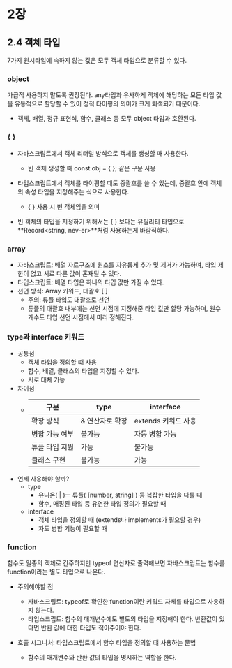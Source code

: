 # 2장


## 2.4 객체 타입
7가지 원시타입에 속하지 않는 값은 모두 객체 타입으로 분류할 수 있다.

### object
가급적 사용하지 말도록 권장된다. any타입과 유사하게 객체에 해당하는 모든 타입 값을 유동적으로 할당할 수 있어 정적 타이핑의 의미가 크게 퇴색되기 때문이다.
  - 객체, 배열, 정규 표현식, 함수, 클래스 등 모두 object 타입과 호환된다.  

### { }
- 자바스크립트에서 객체 리터럴 방식으로 객체를 생성할 때 사용한다.
  - 빈 객체 생성할 때 const obj = { }; 같은 구문 사용
- 타입스크립트에서 객체를 타이핑할 때도 중괄호를 쓸 수 있는데, 중괄호 안에 객체의 속성 타입을 지정해주는 식으로 사용한다.
  - { } 사용 시 빈 객체임을 의미

- 빈 객체의 타입을 지정하기 위해서는 { } 보다는 유틸리티 타입으로 **Record<string, nev-er>**처럼 사용하는게 바람직하다.

### array
- 자바스크립트: 배열 자료구조에 원소를 자유롭게 추가 및 제거가 가능하며, 타입 제한이 없고 서로 다른 값이 혼재될 수 있다.
- 타입스크립트: 배열 타입은 하나의 타입 값만 가질 수 있다.
- 선언 방식: Array 키워드, 대괄호 [ ]
  - 주의: 튜플 타입도 대괄호로 선언
  - 튜플의 대괄호 내부에는 선언 시점에 지정해준 타입 값만 할당 가능하며, 원수 개수도 타입 선언 시점에서 미리 정해진다.

### type과 interface 키워드
- 공통점
  - 객체 타입을 정의할 떄 사용
  - 함수, 배열, 클래스의 타입을 지정할 수 있다.
  - 서로 대체 가능
- 차이점
  - | 구분 |  type | interface |
    | --- | --- | --- |
    | 확장 방식 | & 연산자로 확장 | extends 키워드 사용 |
    | 병합 가능 여부 | 불가능 | 자동 병합 가능 |
    | 튜플 타입 지원 | 가능 | 불가능 |
    | 클래스 구현 | 불가능 | 가능 |
- 언제 사용해야 할까?
  - type
    - 유니온( | )ㅡ 튜플( [number, string] ) 등 복잡한 타입을 다룰 때
    - 함수, 매핑된 타입 등 유연한 타입 정의가 필요할 때
  - interface
    - 객체 타입을 정의할 때 (extends나 implements가 필요할 경우)
    - 자도 병합 기능이 필요할 때
      
### function
함수도 일종의 객체로 간주하지만 typeof 연산자로 출력해보면 자바스크립트는 함수를 function이라는 별도 타입으로 나온다.
- 주의해야할 점
  - 자바스크립트: typeof로 확인한 function이란 키워드 자체를 타입으로 사용하지 않는다.
  - 타입스크립트: 함수의 매개변수에도 별도의 타입을 지정해야 한다. 반환값이 있다면 반환 값에 대한 타입도 적어주어야 한다.
 
- 호출 시그니처: 타입스크립트에서 함수 타입을 정의할 떄 사용하는 문법
  - 함수의 매개변수와 반환 값의 타입을 명시하는 역할을 한다.
